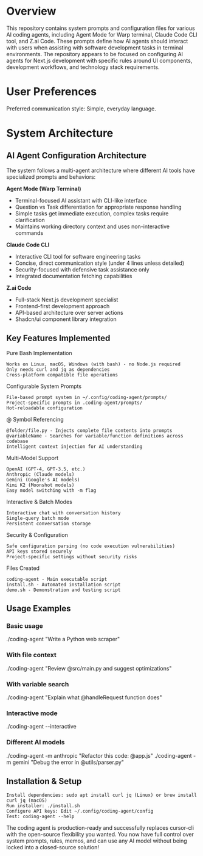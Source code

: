 
# Overview

This repository contains system prompts and configuration files for various AI coding agents, including Agent Mode for Warp terminal, Claude Code CLI tool, and Z.ai Code. These prompts define how AI agents should interact with users when assisting with software development tasks in terminal environments. The repository appears to be focused on configuring AI agents for Next.js development with specific rules around UI components, development workflows, and technology stack requirements.

# User Preferences

Preferred communication style: Simple, everyday language.

# System Architecture

## AI Agent Configuration Architecture
The system follows a multi-agent architecture where different AI tools have specialized prompts and behaviors:

**Agent Mode (Warp Terminal)**
- Terminal-focused AI assistant with CLI-like interface
- Question vs Task differentiation for appropriate response handling
- Simple tasks get immediate execution, complex tasks require clarification
- Maintains working directory context and uses non-interactive commands

**Claude Code CLI**
- Interactive CLI tool for software engineering tasks
- Concise, direct communication style (under 4 lines unless detailed)
- Security-focused with defensive task assistance only
- Integrated documentation fetching capabilities

**Z.ai Code**
- Full-stack Next.js development specialist
- Frontend-first development approach
- API-based architecture over server actions
- Shadcn/ui component library integration

## Key Features Implemented

 Pure Bash Implementation

    Works on Linux, macOS, Windows (with bash) - no Node.js required
    Only needs curl and jq as dependencies
    Cross-platform compatible file operations

 Configurable System Prompts

    File-based prompt system in ~/.config/coding-agent/prompts/
    Project-specific prompts in .coding-agent/prompts/
    Hot-reloadable configuration

 @ Symbol Referencing

    @folder/file.py - Injects complete file contents into prompts
    @variableName - Searches for variable/function definitions across codebase
    Intelligent context injection for AI understanding

 Multi-Model Support

    OpenAI (GPT-4, GPT-3.5, etc.)
    Anthropic (Claude models)
    Gemini (Google's AI models)
    Kimi K2 (Moonshot models)
    Easy model switching with -m flag

 Interactive & Batch Modes

    Interactive chat with conversation history
    Single-query batch mode
    Persistent conversation storage

 Security & Configuration

    Safe configuration parsing (no code execution vulnerabilities)
    API keys stored securely
    Project-specific settings without security risks

 Files Created

    coding-agent - Main executable script
    install.sh - Automated installation script
    demo.sh - Demonstration and testing script

## Usage Examples

###  Basic usage
./coding-agent "Write a Python web scraper"

### With file context
./coding-agent "Review @src/main.py and suggest optimizations"

### With variable search  
./coding-agent "Explain what @handleRequest function does"

### Interactive mode
./coding-agent --interactive

### Different AI models
./coding-agent -m anthropic "Refactor this code: @app.js"
./coding-agent -m gemini "Debug the error in @utils/parser.py"

## Installation & Setup

    Install dependencies: sudo apt install curl jq (Linux) or brew install curl jq (macOS)
    Run installer: ./install.sh
    Configure API keys: Edit ~/.config/coding-agent/config
    Test: coding-agent --help

The coding agent is production-ready and successfully replaces cursor-cli with the open-source flexibility you wanted. You now have full control over system prompts, rules, memos, and can use any AI model without being locked into a closed-source solution!
